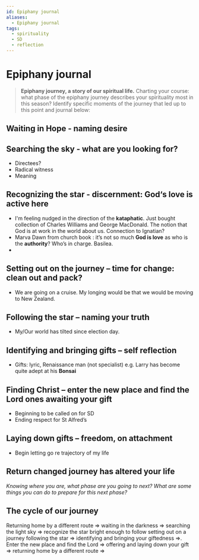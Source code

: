 ```yaml
---
id: Epiphany journal
aliases:
  - Epiphany journal
tags:
  - spirituality
  - SD
  - reflection
---
```


# Epiphany journal

> **Epiphany journey, a story of our spiritual life.**
> Charting your course: what phase of the epiphany journey describes your spirituality most in this season? Identify specific moments of the journey that led up to this point and journal below:

## Waiting in Hope - naming desire

## Searching the sky - what are you looking for?

- Directees? 
- Radical witness
- Meaning

## Recognizing the star - discernment: God‘s love is active here

- I'm feeling nudged in the direction of the **kataphatic**. Just bought collection of Charles Williams and George MacDonald. The notion that God is at work in the world about us. Connection to Ignatian?
- Marva Dawn from church book : it’s not so much **God is love** as who is the **authority**? Who’s in charge. Basilea. 
- 

## Setting out on the journey – time for change: clean out and pack?

- We are going on a cruise. My longing would be that we would be moving to New Zealand.

## Following the star – naming your truth

- My/Our world has tilted since election day.

## Identifying and bringing gifts – self reflection

- Gifts: lyric, Renaissance man (not specialist) e.g. Larry has become quite adept at his **Bonsai**

## Finding Christ – enter the new place and find the Lord ones awaiting your gift

- Beginning to be called on for SD
- Ending respect for St Alfred’s 

## Laying down gifts – freedom, on attachment
- Begin letting go re trajectory of my life

## Return changed journey has altered your life

_Knowing where you are, what phase are you going to next? What are some things you can do to prepare for this next phase?_

## The cycle of our journey

Returning home by a different route => waiting in the darkness => searching the light sky => recognize the star bright enough to follow setting out on a journey following the star => identifying and bringing your giftedness =>. Enter the new place and find the Lord => offering and laying down your gift => returning home by a different route =>
